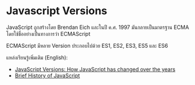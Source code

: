 # Javascript Versions

JavaScript ถูกสร้างโดย Brendan Eich และในปี ค.ศ. 1997 มันกลายเป็นมาตรฐาน ECMA โดยใช้ชื่ออย่างเป็นทางการว่า ECMAScript

ECMAScript มีหลาย Version ประกอบไปด้วย ES1, ES2, ES3, ES5 และ ES6

แหล่งเรียนรู้เพิ่มเติม (English):

- [JavaScript Versions: How JavaScript has changed over the years](https://www.educative.io/blog/javascript-versions-history)
- [Brief History of JavaScript](https://roadmap.sh/guides/history-of-javascript)
